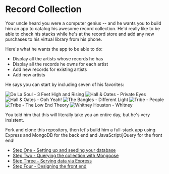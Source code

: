 # Record Collection

Your uncle heard you were a computer genius -- and he wants you to build him an app to catalog his awesome record collection. He'd really like to be able to check his stacks while he's at the record store and add any new purchases to his virtual library from his phone.

Here's what he wants the app to be able to do:
* Display all the artists whose records he has
* Display all the records he owns for each artist
* Add new records for existing artists
* Add new artists

He says you can start by including seven of his favorites:

![De La Soul - 3 Feet High and Rising](https://upload.wikimedia.org/wikipedia/en/thumb/5/5a/DeLaSoul3FeetHighandRisingalbumcover.jpg/220px-DeLaSoul3FeetHighandRisingalbumcover.jpg)
![Hall & Oates - Private Eyes](https://upload.wikimedia.org/wikipedia/en/thumb/2/26/Hall_Oates_Private_Eyes.jpg/220px-Hall_Oates_Private_Eyes.jpg)
![Hall & Oates - Ooh Yeah!](https://upload.wikimedia.org/wikipedia/en/thumb/9/9f/Hall_Oates_Ooh_Yeah.jpg/220px-Hall_Oates_Ooh_Yeah.jpg)
![The Bangles - Different Light](https://upload.wikimedia.org/wikipedia/en/thumb/e/e8/The_Bangles_-_Different_Light.jpg/220px-The_Bangles_-_Different_Light.jpg)
![Tribe - People](https://upload.wikimedia.org/wikipedia/en/thumb/f/f3/ATCQPeople%27sInstinctTravels.jpg/220px-ATCQPeople%27sInstinctTravels.jpg)
![Tribe - The Low End Theory](https://upload.wikimedia.org/wikipedia/en/thumb/4/42/ATribeCalledQuestTheLowEndtheory.jpg/220px-ATribeCalledQuestTheLowEndtheory.jpg)
![Whitney Houston - Whitney](https://upload.wikimedia.org/wikipedia/en/a/a9/Whitney_Houston_-_Whitney_%28album%29.jpg)

You told him that this will literally take you an entire day, but he's very insistent. 

Fork and clone this repository, then let's build him a full-stack app using Express and MongoDB for the back end and JavaScript/jQuery for the front end!

* [Step One - Setting up and seeding your database](StepOne.md)
* [Step Two - Querying the collection with Mongoose](StepTwo.md)
* [Step Three - Serving data via Express](StepThree.md)
* [Step Four - Designing the front end](StepFour.md)
